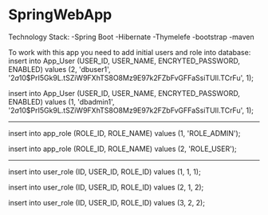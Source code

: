 # SpringWebApp
Technology Stack:
-Spring Boot
-Hibernate
-Thymelefe
-bootstrap
-maven



To work with this app you need to add initial users and role into database:
  insert into App_User (USER_ID, USER_NAME, ENCRYTED_PASSWORD, ENABLED)
  values (2, 'dbuser1', '$2a$10$PrI5Gk9L.tSZiW9FXhTS8O8Mz9E97k2FZbFvGFFaSsiTUIl.TCrFu', 1);

  insert into App_User (USER_ID, USER_NAME, ENCRYTED_PASSWORD, ENABLED)
  values (1, 'dbadmin1', '$2a$10$PrI5Gk9L.tSZiW9FXhTS8O8Mz9E97k2FZbFvGFFaSsiTUIl.TCrFu', 1);

  ---

  insert into app_role (ROLE_ID, ROLE_NAME)
  values (1, 'ROLE_ADMIN');

  insert into app_role (ROLE_ID, ROLE_NAME)
  values (2, 'ROLE_USER');

  ---

  insert into user_role (ID, USER_ID, ROLE_ID)
  values (1, 1, 1);

  insert into user_role (ID, USER_ID, ROLE_ID)
  values (2, 1, 2);

  insert into user_role (ID, USER_ID, ROLE_ID)
  values (3, 2, 2);
